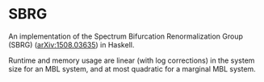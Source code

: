 # SBRG
An implementation of the Spectrum Bifurcation Renormalization Group (SBRG) ([arXiv:1508.03635](http://arxiv.org/abs/1508.03635)) in Haskell.

Runtime and memory usage are linear (with log corrections) in the system size for an MBL system, and at most quadratic for a marginal MBL system.
